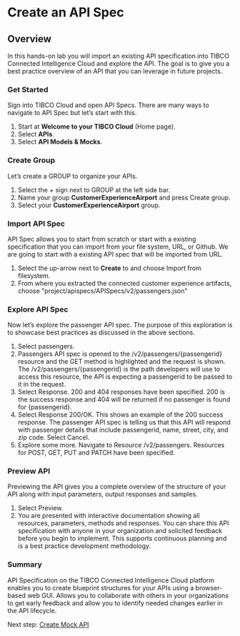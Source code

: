 # Create an API Spec  
## Overview
In this hands-on lab you will import an existing API specification into TIBCO Connected Intelligence Cloud and explore the API.  The goal is to give you a best practice overview of an API that you can leverage in future projects.  

### Get Started  

Sign into TIBCO Cloud and open API Specs.  There are many ways to navigate to API Spec but let’s start with this.

1)	Start at **Welcome to your TIBCO Cloud** (Home page).
2)	Select **APIs**.
3)	Select **API Models & Mocks**.

### Create Group

Let’s create a GROUP to organize your APIs.

1)	Select the + sign next to GROUP at the left side bar.  
2)  Name your group **CustomerExperienceAirport** and press Create group.
3)  Select your **CustomerExperienceAirport** group.
  
### Import API Spec  

API Spec allows you to start from scratch or start with a existing specification that you can import from your file system, URL, or Github.  We are going to start with a existing API spec that will be imported from URL.

1)	Select the up-arrow next to **Create** to and choose Import from filesystem.
2)	From where you extracted the connected customer experience artifacts,
choose "project/apispecs/APISpecs/v2/passengers.json"

### Explore API Spec

Now let’s explore the passenger API spec.  The purpose of this exploration is to showcase best practices as discussed in the above sections.

1)	Select passengers.
2)	Passengers API spec is opened to the /v2/passengers/{passengerid} resource and the GET method is highlighted and the request is shown.  The /v2/passengers/{passengerid} is the path developers will use to access this resource, the API is expecting a passengerid to be passed to it in the request.
3)	Select Response.  200 and 404 responses have been specified.  200 is the success response and 404 will be returned if no passenger is found for {passengerid}.
4)	Select Response 200/OK.  This shows an example of the 200 success response.  The passenger API spec is telling us that this API will respond with passenger details that include passengerid, name, street, city, and zip code.  Select Cancel. 
5)	Explore some more.  Navigate to Resource /v2/passengers.  Resources for POST, GET, PUT and PATCH have been specified. 

### Preview API

Previewing the API gives you a complete overview of the structure of your API along with input parameters, output responses and samples.  

1)	Select Preview.
2)	You are presented with interactive documentation showing all resources, parameters, methods and responses.  You can share this API specification with anyone in your organization and solicited feedback before you begin to implement.  This supports continuous planning and is a best practice development methodology.  
  
### Summary
API Specification on the TIBCO Connected Intelligence Cloud platform enables you to create blueprint structures for your APIs using a browser-based web GUI. Allows you to collaborate with others in your organizations to get early feedback and allow you to identify needed changes earlier in the API lifecycle.
  
Next step: [Create Mock API](1.mockapi.md)
